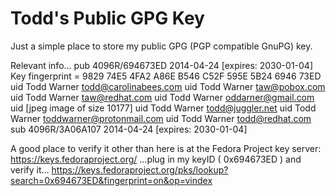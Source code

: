 # Todd's Public GPG Key

Just a simple place to store my public GPG (PGP compatible GnuPG) key.

Relevant info...
pub   4096R/694673ED 2014-04-24 [expires: 2030-01-04]
      Key fingerprint = 9829 74E5 4FA2 A86E B546  C52F 595E 5B24 6946 73ED
uid                  Todd Warner <todd@carolinabees.com>
uid                  Todd Warner <taw@pobox.com>
uid                  Todd Warner <taw@redhat.com>
uid                  Todd Warner <oddarner@gmail.com>
uid                  [jpeg image of size 10177]
uid                  Todd Warner <todd@juggler.net>
uid                  Todd Warner <toddwarner@protonmail.com>
uid                  Todd Warner <todd@redhat.com>
sub   4096R/3A06A107 2014-04-24 [expires: 2030-01-04]

A good place to verify it other than here is at the Fedora Project key server:
https://keys.fedoraproject.org/
...plug in my keyID ( 0x694673ED ) and verify it...
https://keys.fedoraproject.org/pks/lookup?search=0x694673ED&fingerprint=on&op=vindex


